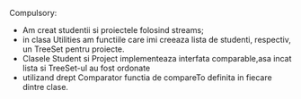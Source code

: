 Compulsory:
- Am creat studentii si proiectele folosind streams; 
- in clasa Utilities am functiile care imi creeaza lista de studenti, respectiv, un TreeSet pentru proiecte. 
- Clasele Student si Project implementeaza interfata comparable,asa incat lista si TreeSet-ul au fost ordonate 
- utilizand drept Comparator functia de compareTo definita in fiecare dintre clase.
